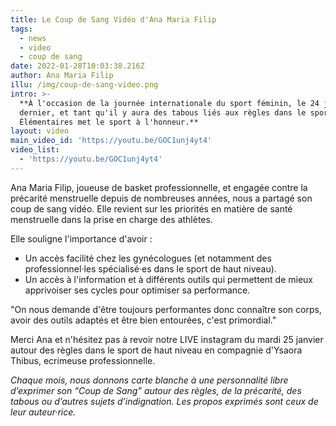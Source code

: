 ```yaml
---
title: Le Coup de Sang Vidéo d'Ana Maria Filip
tags:
  - news
  - video
  - coup de sang
date: 2022-01-28T10:03:38.216Z
author: Ana Maria Filip
illu: /img/coup-de-sang-video.png
intro: >-
  **À l'occasion de la journée internationale du sport féminin, le 24 janvier
  dernier, et tant qu'il y aura des tabous liés aux règles dans le sport, Règles
  Élémentaires met le sport à l'honneur.**
layout: video
main_video_id: 'https://youtu.be/GOC1unj4yt4'
video_list:
  - 'https://youtu.be/GOC1unj4yt4'
---
```

Ana Maria Filip, joueuse de basket professionnelle, et engagée contre la précarité menstruelle depuis de nombreuses années, nous a partagé son coup de sang vidéo. Elle revient sur les priorités en matière de santé menstruelle dans la prise en charge des athlètes. 

Elle souligne l'importance d'avoir :

* Un accès facilité chez les gynécologues (et notamment des professionnel·les spécialisé·es dans le sport de haut niveau).
* Un accès à l'information et à différents outils qui permettent de mieux apprivoiser ses cycles pour optimiser sa performance.

"On nous demande d'être toujours performantes donc connaître son corps, avoir des outils adaptés et être bien entourées, c'est primordial."

Merci Ana et n'hésitez pas à revoir notre LIVE instagram du mardi 25 janvier autour des règles dans le sport de haut niveau en compagnie d'Ysaora Thibus, ecrimeuse professionnelle.

_Chaque mois, nous donnons carte blanche à une personnalité libre d’exprimer son “Coup de Sang” autour des règles, de la précarité, des tabous ou d’autres sujets d’indignation. Les propos exprimés sont ceux de leur auteur·rice._
